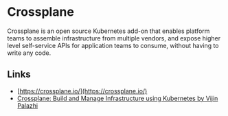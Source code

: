 


# Crossplane



Crossplane is an open source Kubernetes add-on that enables platform teams to assemble infrastructure from multiple vendors, and expose higher level self-service APIs for application teams to consume, without having to write any code.




## Links


- [https://crossplane.io/](https://crossplane.io/)
- [Crossplane: Build and Manage Infrastructure using Kubernetes by Vijin Palazhi](https://youtu.be/JqkwOWYcx2w)  
